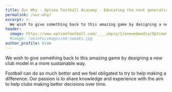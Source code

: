 ```yaml
---
title: Our Why - Optima Football Acacemy - Educating the next generation
permalink: /our-why/
excerpt: >-
  We wish to give something back to this amazing game by designing a new club model in a more sustainable way.
header:
  image: https://www.optimafootball.com/____impro/1/onewebmedia/Optima%20logo%202.png?etag=%221503b-5e13a968%22&sourceContentType=image%2Fpng&quality=85
  #image: /assets/images/md-speaks.jpg
author_profile: true
---
```

We wish to give something back to this amazing game by designing a new club model in a more sustainable way.

Football can do so much better and we feel obligated to try to help making a difference. Our passion is to share knowledge and experience with the aim to help clubs making better decisions over time. 
